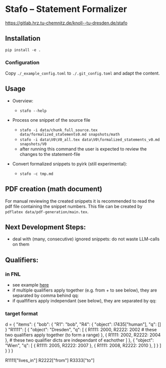 # Stafo – Statement Formalizer


<https://gitlab.hrz.tu-chemnitz.de/knoll--tu-dresden.de/stafo>

## Installation

`pip install -e .`



### Configuration

Copy `./_example_config.toml` to `./.git_config.toml` and adapt the content.


## Usage

- Overview:
    - `stafo --help`

- Process one snippet of the source file
    - `stafo -i data/chunk_full_source.tex data/formalized_statements0.md snapshots/math`
    - `stafo -i data\V0\V0_all.tex data\V0\formalized_statements_v0.md snapshots/V0`
    - after running this command the user is expected to review the changes to the statement-file

- Convert formalized snippets to pyirk (still experimental):
    - `stafo -c tmp.md`


## PDF creation (math document)

For manual reviewing the created snippets it is recommended to read the pdf file containing the snippet numbers. This file can be created by `pdflatex data/pdf-generation/main.tex`.


## Next Development Steps:

- deal with (many, consecutive) ignored snippets: do not waste LLM-calls on them



## Qualifiers:
### in FNL
- see example [here](./tests/testdata/statements06_qualifier.md)
- if multiple qualifiers apply together (e.g. from + to see below), they are separated by comma behind qq:
- if qualfifiers apply independant (see below), they are separated by qq:
### target format
d = {
    "items": {
        "bob": {
            "R1": "bob",
            "R4": {
                "object": I7435["human"],
                "q": []
            }
            "R1111": [
                {
                    "object": "Dresden",
                    "q": [
                        {
                            R1111: 2000,
                            R2222: 2002 # these two qualifiers apply together (to form a range)
                        },
                        {
                            R1111: 2002,
                            R2222: 2004
                        }, # these two qualifier dicts are independant of eachother
                    ]
                },
                {
                    "object": "Wien",
                    "q": [
                        {
                            R1111: 2005,
                            R2222: 2007
                        },
                        {
                            R1111: 2008,
                            R2222: 2010
                        },
                    ]
                }
            ]
        }
    }
}

R1111["lives_in"]
R2222["from"]
R3333["to"]